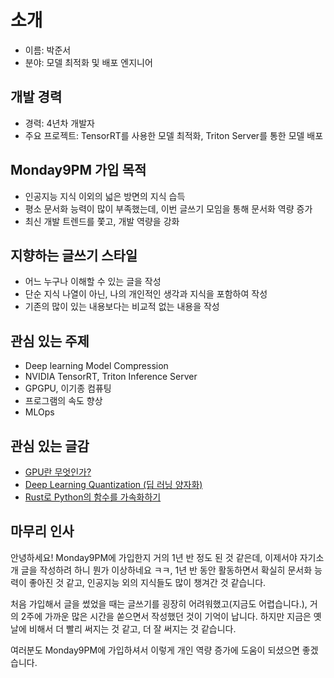 # 소개
- 이름: 박준서
- 분야: 모델 최적화 및 배포 엔지니어

## 개발 경력
- 경력: 4년차 개발자
- 주요 프로젝트: TensorRT를 사용한 모델 최적화, Triton Server를 통한 모델 배포

## Monday9PM 가입 목적
- 인공지능 지식 이외의 넓은 방면의 지식 습득
- 평소 문서화 능력이 많이 부족했는데, 이번 글쓰기 모임을 통해 문서화 역량 증가
- 최신 개발 트렌드를 쫓고, 개발 역량을 강화

## 지향하는 글쓰기 스타일
- 어느 누구나 이해할 수 있는 글을 작성
- 단순 지식 나열이 아닌, 나의 개인적인 생각과 지식을 포함하여 작성
- 기존의 많이 있는 내용보다는 비교적 없는 내용을 작성

## 관심 있는 주제
- Deep learning Model Compression
- NVIDIA TensorRT, Triton Inference Server
- GPGPU, 이기종 컴퓨팅
- 프로그램의 속도 향상
- MLOps

## 관심 있는 글감
- [GPU란 무엇인가?](https://medium.com/monday-9-pm/gpu%EB%9E%80-%EB%AC%B4%EC%97%87%EC%9D%B8%EA%B0%80-8b298a964b69)
- [Deep Learning Quantization (딥 러닝 양자화)](https://medium.com/monday-9-pm/deep-learning-quantization-%EB%94%A5-%EB%9F%AC%EB%8B%9D-%EC%96%91%EC%9E%90%ED%99%94-6fb30c642cf7)
- [Rust로 Python의 함수를 가속화하기](https://medium.com/monday-9-pm/rust%EB%A1%9C-python%EC%9D%98-%ED%95%A8%EC%88%98%EB%A5%BC-%EA%B0%80%EC%86%8D%ED%99%94%ED%95%98%EA%B8%B0-85b1697fb55a)

## 마무리 인사
안녕하세요! Monday9PM에 가입한지 거의 1년 반 정도 된 것 같은데, 이제서야 자기소개 글을 작성하려 하니 뭔가 이상하네요 ㅋㅋ, 1년 반 동안 활동하면서 확실히 문서화 능력이 좋아진 것 같고, 인공지능 외의 지식들도 많이 챙겨간 것 같습니다.

처음 가입해서 글을 썼었을 때는 글쓰기를 굉장히 어려워했고(지금도 어렵습니다.), 거의 2주에 가까운 많은 시간을 쏟으면서 작성했던 것이 기억이 납니다. 하지만 지금은 옛날에 비해서 더 빨리 써지는 것 같고, 더 잘 써지는 것 같습니다.

여러분도 Monday9PM에 가입하셔서 이렇게 개인 역량 증가에 도움이 되셨으면 좋겠습니다.